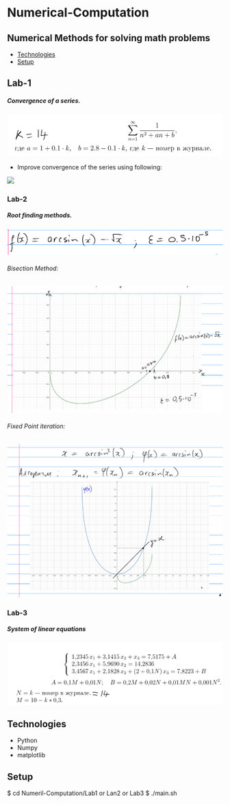 # Numerical-Computation
## Numerical Methods for solving math problems
* [Technologies](#technologies)
* [Setup](#setup)


## Lab-1
##### Convergence of a series.
<img src="https://github.com/VaporFoxLash/Numerical-Computation/blob/main/Lab1/docs/s1.png">

* Improve convergence of the series using following:
<img src="https://github.com/VaporFoxLash/Numerical-Computation/blob/main/Lab1/doc/s2.png">

### Lab-2
##### Root finding methods.
<img src="https://github.com/VaporFoxLash/Numerical-Computation/blob/main/Lab2/doc/function.png">

###### Bisection Method:
<img src="https://github.com/VaporFoxLash/Numerical-Computation/blob/main/Lab2/doc/graph1.png">

###### Fixed Point iteration:
<img src="https://github.com/VaporFoxLash/Numerical-Computation/blob/main/Lab2/doc/graph2.png">

### Lab-3
##### System of linear equations
<img src="https://github.com/VaporFoxLash/Numerical-Computation/blob/main/Lab3/doc/eqs.png">

## Technologies
* Python
* Numpy
* matplotlib

## Setup
$ cd Numeril-Computation/Lab1 or Lan2 or Lab3
$ ./main.sh

